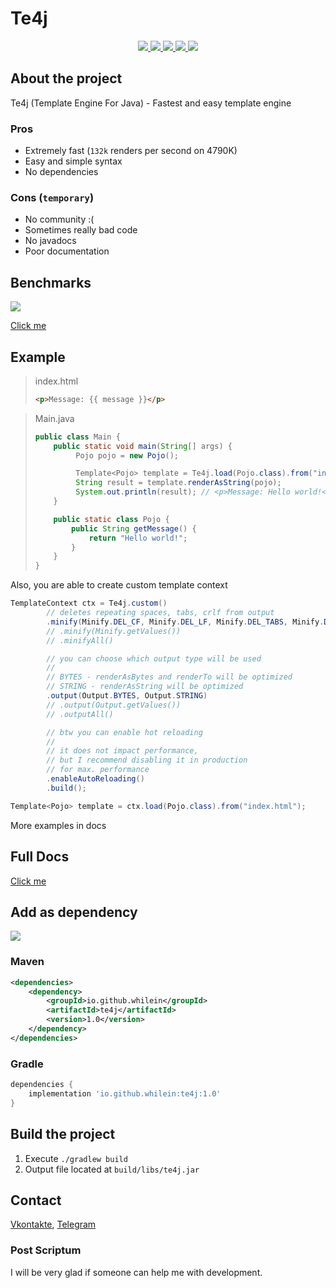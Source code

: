 <!-- @formatter:off  -->

# Te4j

<div align="center">
  <a href="https://github.com/whilein/te4j/blob/master/LICENSE">
    <img src="https://img.shields.io/github/license/whilein/te4j">
  </a>

  <a href="https://discord.gg/ANEHruraCc">
    <img src="https://img.shields.io/discord/819859288049844224?logo=discord">
  </a>

  <a href="https://github.com/whilein/te4j/issues">
    <img src="https://img.shields.io/github/issues/whilein/te4j">
  </a>

  <a href="https://github.com/whilein/te4j/pulls">
    <img src="https://img.shields.io/github/issues-pr/whilein/te4j">
  </a>

  <a href="https://search.maven.org/artifact/io.github.whilein/te4j">
    <img src="https://img.shields.io/maven-central/v/io.github.whilein/te4j">
  </a>

  <!-- <a href="https://s01.oss.sonatype.org/content/repositories/snapshots/io/github/whilein/te4j">
    <img src="https://img.shields.io/nexus/s/io.github.whilein/te4j?server=https%3A%2F%2Fs01.oss.sonatype.org">
  </a> -->
</div>

## About the project

Te4j (Template Engine For Java) - Fastest and easy template engine

### Pros
- Extremely fast (`132k` renders per second on 4790K)
- Easy and simple syntax
- No dependencies

### Cons (`temporary`)

- No community :(
- Sometimes really bad code
- No javadocs
- Poor documentation

## Benchmarks

![](https://github.com/whilein/template-benchmark/raw/master/results.png)

[Click me](https://github.com/whilein/template-benchmark)

## Example

> index.html
> ```html
> <p>Message: {{ message }}</p>
> ```

> Main.java
> ```java
> public class Main {
>     public static void main(String[] args) {
>          Pojo pojo = new Pojo();
>
>          Template<Pojo> template = Te4j.load(Pojo.class).from("index.html");
>          String result = template.renderAsString(pojo);
>          System.out.println(result); // <p>Message: Hello world!</p>
>     }
> 
>     public static class Pojo {
>         public String getMessage() {
>             return "Hello world!";
>         }
>     }
> }
>```

Also, you are able to create custom template context

```java
TemplateContext ctx = Te4j.custom()
        // deletes repeating spaces, tabs, crlf from output
        .minify(Minify.DEL_CF, Minify.DEL_LF, Minify.DEL_TABS, Minify.DEL_REPEATING_SPACES)
        // .minify(Minify.getValues())
        // .minifyAll()

        // you can choose which output type will be used
        //
        // BYTES - renderAsBytes and renderTo will be optimized
        // STRING - renderAsString will be optimized
        .output(Output.BYTES, Output.STRING)
        // .output(Output.getValues())
        // .outputAll()

        // btw you can enable hot reloading
        //
        // it does not impact performance,
        // but I recommend disabling it in production
        // for max. performance
        .enableAutoReloading()
        .build();

Template<Pojo> template = ctx.load(Pojo.class).from("index.html");
```

More examples in docs
## Full Docs

[Click me](https://github.com/whilein/te4j/wiki)

## Add as dependency

<div>
  <a href="https://search.maven.org/artifact/io.github.whilein/te4j">
    <img src="https://img.shields.io/maven-central/v/io.github.whilein/te4j">
  </a>

  <!-- <a href="https://s01.oss.sonatype.org/content/repositories/snapshots/io/github/whilein/te4j">
    <img src="https://img.shields.io/nexus/s/io.github.whilein/te4j?server=https%3A%2F%2Fs01.oss.sonatype.org">
  </a> -->
</div>

### Maven
```xml
<dependencies>
    <dependency>
        <groupId>io.github.whilein</groupId>
        <artifactId>te4j</artifactId>
        <version>1.0</version>
    </dependency>
</dependencies>
```

### Gradle
```groovy
dependencies {
    implementation 'io.github.whilein:te4j:1.0'
}
```

## Build the project

1. Execute `./gradlew build`
2. Output file located at `build/libs/te4j.jar`

## Contact

[Vkontakte](https://vk.com/id623151994),
[Telegram](https://t.me/whilein)

### Post Scriptum

I will be very glad if someone can help me with development.

<!-- @formatter:on  -->

